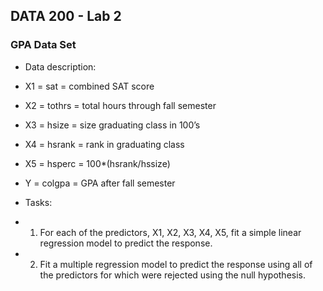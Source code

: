 ## DATA 200 - Lab 2
### GPA Data Set
- Data description:
- X1 = sat = combined SAT score
- X2 = tothrs = total hours through fall semester
- X3 = hsize = size graduating class in 100’s
- X4 = hsrank = rank in graduating class
- X5 = hsperc = 100*(hsrank/hssize)
- Y = colgpa = GPA after fall semester



- Tasks:
- 1) For each of the predictors, X1, X2, X3, X4, X5, fit a simple linear regression model to predict the response.
- 2) Fit a multiple regression model to predict the response using all of the predictors for which were rejected using the null hypothesis.
